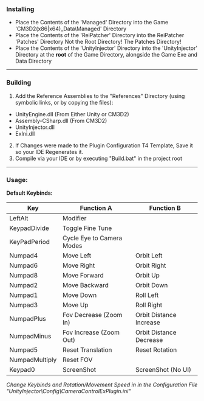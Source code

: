 ### Installing

* Place the Contents of the 'Managed' Directory into the Game 'CM3D2(x86|x64)_Data\Managed' Directory
* Place the Contents of the 'ReiPatcher' Directory into the ReiPatcher 'Patches' Directory
  Not the Root Directory! The Patches Directory!
* Place the Contents of the 'UnityInjector' Directory into the 'UnityInjector' Directory at the **root** of the Game Directory, alongside the Game Exe and Data Directory

---
### Building
1. Add the Reference Assemblies to the "References" Directory (using symbolic links, or by copying the files):
* UnityEngine.dll (From Either Unity or CM3D2)
* Assembly-CSharp.dll (From CM3D2)
* UnityInjector.dll
* ExIni.dll
2. If Changes were made to the Plugin Configuration T4 Template, Save it so your IDE Regenerates it.
3. Compile via your IDE or by executing "Build.bat" in the project root

---
### Usage:
**Default Keybinds:**

| Key            | Function A                | Function B              |
|----------------|---------------------------|-------------------------|
| LeftAlt        | Modifier                  |                         |
| KeypadDivide   | Toggle Fine Tune          |                         |
| KeyPadPeriod   | Cycle Eye to Camera Modes |                         |
| Numpad4        | Move Left                 | Orbit Left              |
| Numpad6        | Move Right                | Orbit Right             |
| Numpad8        | Move Forward              | Orbit Up                |
| Numpad2        | Move Backward             | Orbit Down              |
| Numpad1        | Move Down                 | Roll Left               |
| Numpad3        | Move Up                   | Roll Right              |
| NumpadPlus     | Fov Decrease (Zoom In)    | Orbit Distance Increase |
| NumpadMinus    | Fov Increase (Zoom Out)   | Orbit Distance Decrease |
| Numpad5        | Reset Translation         | Reset Rotation          |
| NumpadMultiply | Reset FOV                 |                         |
| Keypad0        | ScreenShot                | ScreenShot (No UI)      |

*Change Keybinds and Rotation/Movement Speed in in the Configuration File "UnityInjector\Config\CameraControlExPlugin.ini"*
